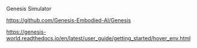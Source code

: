 

Genesis Simulator

https://github.com/Genesis-Embodied-AI/Genesis

https://genesis-world.readthedocs.io/en/latest/user_guide/getting_started/hover_env.html
